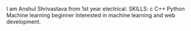 I am Anshul Shrivastava from 1st year electrical.
SKILLS:
c
C++
Python
Machine learning beginner
Interested in machine learning and web development.

